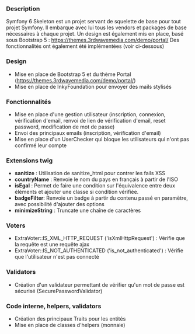 ### Description

Symfony 6 Skeleton est un projet servant de squelette de base pour tout projet Symfony.
Il embarque avec lui tous les vendors et packages de base nécessaires à chaque projet.
Un design est également mis en place, basé sous Bootstrap 5 : https://themes.3rdwavemedia.com/demo/portal/
Des fonctionnalités ont également été implémentées (voir ci-dessous)

### Design

- Mise en place de Bootstrap 5 et du thème Portal (https://themes.3rdwavemedia.com/demo/portal/)
- Mise en place de InkyFoundation pour envoyer des mails stylisés

### Fonctionnalités

- Mise en place d'une gestion utilisateur (inscription, connexion, vérification d'email, renvoi de lien de vérification d'email, reset password, modification de mot de passe)
- Envoi des principaux emails (inscription, vérification d'email)
- Mise en place d'un UserChecker qui bloque les utilisateurs qui n'ont pas confirmé leur compte

### Extensions twig

- **sanitize** : Utilisation de sanitize_html pour contrer les fails XSS
- **countryName** : Renvoie le nom du pays en français à partir de l'ISO
- **isEgal** : Permet de faire une condition sur l'équivalence entre deux éléments et ajouter une classe si condition vérifiée.
- **badgeFilter**: Renvoie un badge à partir du contenu passé en paramètre, avec possibilité d'ajouter des options
- **minimizeString** : Truncate une chaîne de caractères


### Voters

- ExtraVoter::IS_XML_HTTP_REQUEST ('isXmlHttpRequest') : Vérifie que la requête est une requête ajax
- ExtraVoter::IS_NOT_AUTHENTICATED ('is_not_authenticated') : Vérifie que l'utilisateur n'est pas connecté


### Validators

- Création d'un validateur permettant de vérifier qu'un mot de passe est sécurisé (SecurePasswordValidator)

### Code interne, helpers, validators

- Création des principaux Traits pour les entités
- Mise en place de classes d'helpers (monnaie)
